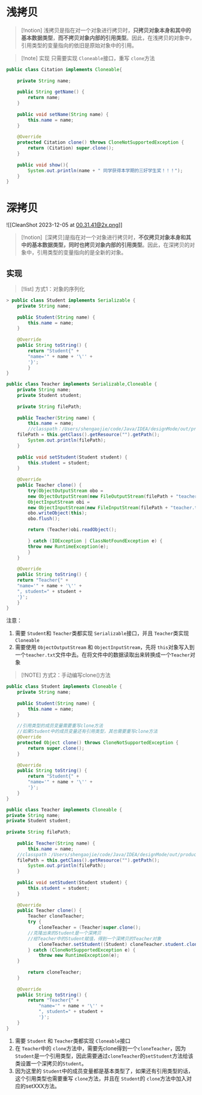 # 浅拷贝

> [!notion] 
> 浅拷贝是指在对一个对象进行拷贝时，**只拷贝对象本身和其中的基本数据类型**，**而不拷贝对象内部的引用类型**。因此，在浅拷贝的对象中，引用类型的变量指向的依旧是原始对象中的引用。


> [!note] 实现
>  只需要实现 `Cloneable`接口，重写 `clone`方法

```java
public class Citation implements Cloneable{  
  
	private String name;  
	  
	public String getName() {  
		return name;  
	}  
	  
	public void setName(String name) {  
		this.name = name;  
	}  
	  
	@Override  
	protected Citation clone() throws CloneNotSupportedException {  
		return (Citation) super.clone();  
	}  
	  
	public void show(){  
		System.out.println(name + " 同学获得本学期的三好学生奖！！！");  
	}  
}
```

# 深拷贝

![[CleanShot 2023-12-05 at 00.31.41@2x.png]]
> [!notion] 
>  [深拷贝]是指在对一个对象进行拷贝时，**不仅拷贝对象本身和其中的基本数据类型，同时也拷贝对象内部的引用类型**。因此，在深拷贝的对象中，引用类型的变量指向的是全新的对象。

## 实现

> [!list] 方式1：对象的序列化
```java
> public class Student implements Serializable {  
	private String name;  
	  
	public Student(String name) {  
		this.name = name;  
	}  
	  	  
	@Override  
	public String toString() {  
		return "Student{" +  
		"name='" + name + '\'' +  
		'}';  
		}  
}
```

```java
public class Teacher implements Serializable,Cloneable {  
	private String name;  
	private Student student;  
	  
	private String filePath;  
	  
	public Teacher(String name) {  
		this.name = name;  
		//classpath：/Users/shengaojie/code/Java/IDEA/designMode/out/production/designMode/build/prototype/deep_copy  
	filePath = this.getClass().getResource("").getPath();  
		System.out.println(filePath);  
	}  
	  
	public void setStudent(Student student) {  
		this.student = student;  
	}  
	  
	@Override  
	public Teacher clone() {  
		try(ObjectOutputStream obo =  
		new ObjectOutputStream(new FileOutputStream(filePath + "teacher.txt"));  
		ObjectInputStream obi =  
		new ObjectInputStream(new FileInputStream(filePath + "teacher.txt"))){  
		obo.writeObject(this);  
		obo.flush(); 

		return (Teacher)obi.readObject();  
	  
		} catch (IOException | ClassNotFoundException e) {  
		throw new RuntimeException(e);  
		}  
	}  
	  
	@Override  
	public String toString() {  
	return "Teacher{" +  
	"name='" + name + '\'' +  
	", student=" + student +  
	'}';  
	}  
}
```

注意：
1. 需要 `Student`和 `Teacher`类都实现 `Serializable`接口，并且 `Teacher`类实现 `Cloneable`
2. 需要使用 `ObjectOutputStream` 和 `ObjectInputStream`，先将 `this`对象写入到一个`teacher.txt`文件中去。在将文件中的数据读取出来转换成一个`Teacher`对象



> [!NOTE] 方式2：手动编写clone()方法

```java
public class Student implements Cloneable {  
	private String name;  
	  
	public Student(String name) {  
		this.name = name;  
	}  
	  	  
	//引用类型的成员变量需要重写clone方法  
	//如果Student中的成员变量还有引用类型，其也需要重写clone方法  
	@Override  
	protected Object clone() throws CloneNotSupportedException {  
		return super.clone();  
	}  
	  
	@Override  
	public String toString() {  
		return "Student{" +  
		"name='" + name + '\'' +  
		'}';  
	}  
}
```

```java
public class Teacher implements Cloneable {  
private String name;  
private Student student;  
  
private String filePath;  
  
	public Teacher(String name) {  
		this.name = name;  
	//classpath：/Users/shengaojie/code/Java/IDEA/designMode/out/production/designMode/build/prototype/deep_copy  
	filePath = this.getClass().getResource("").getPath();  
		System.out.println(filePath);  
	}  
	  
	public void setStudent(Student student) {  
		this.student = student;  
	}  
	  
	@Override  
	public Teacher clone() {  
		Teacher cloneTeacher;  
		try {  
			cloneTeacher = (Teacher)super.clone();  
		//克隆出来的Student是一个深拷贝  
		//给Teacher中的Student赋值，得到一个深拷贝的Teacher对象  
			cloneTeacher.setStudent((Student) cloneTeacher.student.clone());  
		} catch (CloneNotSupportedException e) {  
			throw new RuntimeException(e);  
	}  
	  
		return cloneTeacher;  
	}  
	  
	@Override  
	public String toString() {  
		return "Teacher{" +  
			"name='" + name + '\'' +  
			", student=" + student +  
			'}';  
	}  
}
```

1. 需要 `Student` 和 `Teacher`类都实现 `Cloneable`接口
2. 在 `Teacher`中的 `clone`方法中，需要先clone得到一个`cloneTeacher`，因为 `Student`是一个引用类型，因此需要通过`cloneTeacher`的`setStudent`方法给该类设置一个深拷贝的`Student`。
3. 因为这里的 `Student`中的成员变量都是基本类型了，如果还有引用类型的话，这个引用类型也需要重写 `clone`方法，并且在 `Student`的 `clone`方法中加入对应的setXXX方法。